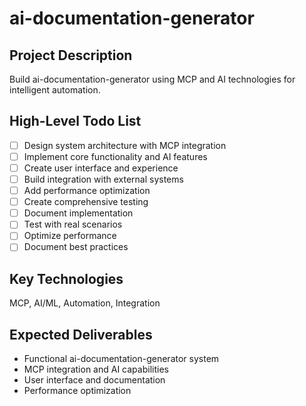 # ai-documentation-generator

## Project Description
Build ai-documentation-generator using MCP and AI technologies for intelligent automation.

## High-Level Todo List
- [ ] Design system architecture with MCP integration
- [ ] Implement core functionality and AI features
- [ ] Create user interface and experience
- [ ] Build integration with external systems
- [ ] Add performance optimization
- [ ] Create comprehensive testing
- [ ] Document implementation
- [ ] Test with real scenarios
- [ ] Optimize performance
- [ ] Document best practices

## Key Technologies
MCP, AI/ML, Automation, Integration

## Expected Deliverables
- Functional ai-documentation-generator system
- MCP integration and AI capabilities
- User interface and documentation
- Performance optimization
